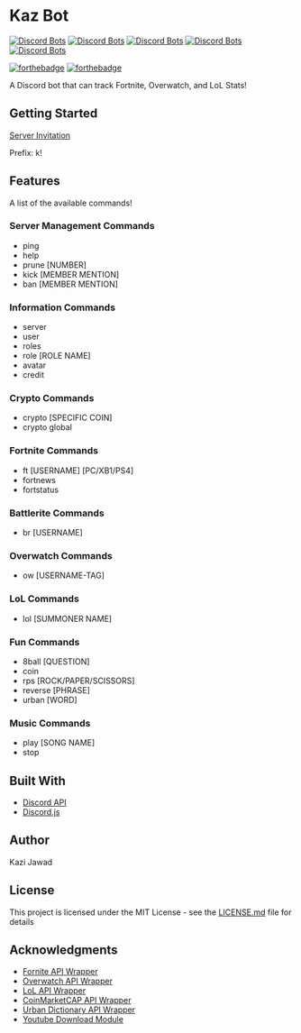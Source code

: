 # Kaz Bot

[![Discord Bots](https://discordbots.org/api/widget/status/419724462716354560.svg)](https://discordbots.org/bot/419724462716354560)
[![Discord Bots](https://discordbots.org/api/widget/servers/419724462716354560.svg)](https://discordbots.org/bot/419724462716354560)
[![Discord Bots](https://discordbots.org/api/widget/upvotes/419724462716354560.svg)](https://discordbots.org/bot/419724462716354560)
[![Discord Bots](https://discordbots.org/api/widget/lib/419724462716354560.svg)](https://discordbots.org/bot/419724462716354560)
[![Discord Bots](https://discordbots.org/api/widget/owner/419724462716354560.svg)](https://discordbots.org/bot/419724462716354560)

[![forthebadge](https://forthebadge.com/images/badges/made-with-javascript.svg)](https://forthebadge.com)
[![forthebadge](https://forthebadge.com/images/badges/uses-git.svg)](https://forthebadge.com)

A Discord bot that can track Fortnite, Overwatch, and LoL Stats!

## Getting Started
[Server Invitation](https://discordapp.com/api/oauth2/authorize?client_id=419724462716354560&permissions=8&scope=bot)

Prefix: k!

## Features
A list of the available commands!

### Server Management Commands
- ping
- help
- prune [NUMBER]
- kick [MEMBER MENTION]
- ban [MEMBER MENTION]

### Information Commands
- server
- user
- roles
- role [ROLE NAME]
- avatar
- credit

### Crypto Commands
- crypto [SPECIFIC COIN]
- crypto global

### Fortnite Commands
- ft [USERNAME] [PC/XB1/PS4]
- fortnews
- fortstatus

### Battlerite Commands
- br [USERNAME]

### Overwatch Commands
- ow [USERNAME-TAG]

### LoL Commands
- lol [SUMMONER NAME]

### Fun Commands
- 8ball [QUESTION]
- coin
- rps [ROCK/PAPER/SCISSORS]
- reverse [PHRASE]
- urban [WORD]

### Music Commands
- play [SONG NAME]
- stop

## Built With
- [Discord API](https://discordapp.com/developers/docs/intro)
- [Discord.js](https://discord.js.org/#/)

## Author
Kazi Jawad

## License
This project is licensed under the MIT License - see the [LICENSE.md](LICENSE.md) file for details

## Acknowledgments
- [Fornite API Wrapper](https://github.com/qlaffont/fortnite-api)
- [Overwatch API Wrapper](https://github.com/gclem/overwatch-js)
- [LoL API Wrapper](https://github.com/Colorfulstan/LeagueJS)
- [CoinMarketCAP API Wrapper](https://github.com/tiaanduplessis/coinmarketcap-api)
- [Urban Dictionary API Wrapper](https://github.com/SnekJS/urban.js)
- [Youtube Download Module](https://www.npmjs.com/package/ytdl-core)